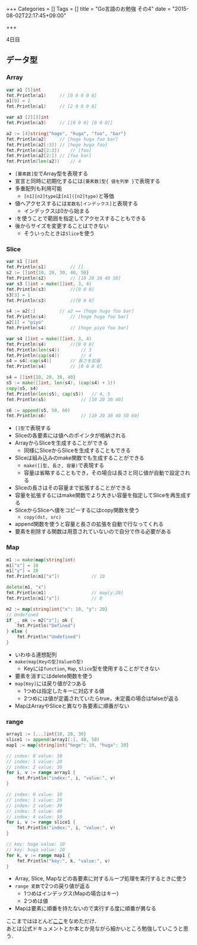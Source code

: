 +++
Categories = []
Tags = []
title = "Go言語のお勉強 その4"
date = "2015-08-02T22:17:45+09:00"

+++

4日目

<!--more-->

## データ型
### Array

```go
var a1 [5]int
fmt.Println(a1)		// [0 0 0 0 0]
a1[0] = 2
fmt.Println(a1)		// [2 0 0 0 0]

var a3 [2][3]int
fmt.Println(a3)		// [[0 0 0] [0 0 0]]

a2 := [4]string{"hoge", "huga", "foo", "bar"}
fmt.Println(a2)		// [hoge huga foo bar]
fmt.Println(a2[:3])	// [hoge huga foo]
fmt.Println(a2[2:3])	// [foo]
fmt.Println(a2[2:])	// [foo bar]
fmt.Println(len(a2))	// 4
```

* `[要素数]型`でArray型を表現する
* 宣言と同時に初期化するには`[要素数]型{ 値を列挙 }`で表現する
* 多重配列も利用可能
    * `[n1][n2]type`は`[n1]([n2]type)`と等価
* 値へアクセスするには`変数名[インデックス]`と表現する
    * インデックスは0から始まる
* :を使うことで範囲を指定してアクセスすることもできる
* 後からサイズを変更することはできない
    * そういったときは`Slice`を使う

### Slice

```go
var s1 []int
fmt.Println(s1)			// []
s2 := []int{10, 20, 30, 40, 50}
fmt.Println(s2)			// [10 20 30 40 50]
var s3 []int = make([]int, 3, 4)
fmt.Println(s3)			//[0 0 0]
s3[3] = 1
fmt.Println(s3)			//[0 0 0]

s4 := a2[:]			// a2 == [hoge huga foo bar]
fmt.Println(s4)			// [hoge huga foo bar]
a2[1] = "piyo"
fmt.Println(s4)			// [hoge piyo foo bar]

var s4 []int = make([]int, 3, 4)
fmt.Println(s4)			//[0 0 0]
fmt.Println(len(s4))		// 3
fmt.Println(cap(s4))		// 4
s4 = s4[:cap(s4)]		// 長さを拡張
fmt.Println(s4)			// [0 0 0 0]

s4 = []int{10, 20, 30, 40}
s5 := make([]int, len(s4), (cap(s4) + 1))
copy(s5, s4)
fmt.Println(len(s5), cap(s5))	// 4, 5
fmt.Println(s5)				// [10 20 30 40]

s6 := append(s5, 50, 60)
fmt.Println(s6)				// [10 20 30 40 50 60]
```

* `[]型`で表現する
* Sliceの各要素には値へのポインタが格納される
* ArrayからSliceを生成することができる
    * 同様にSliceからSliceを生成することもできる
* Sliceは組み込みのmake関数でも生成することができる
    * `make([]型, 長さ, 容量)`で表現する
    * 容量は省略することもでき，その場合は長さと同じ値が自動で設定される
* Sliceの長さはその容量まで拡張することができる
* 容量を拡張するにはmake関数でより大きい容量を指定してSliceを再生成する
* SliceからSliceへ値をコピーするにはcopy関数を使う
    * `copy(dst, src)`
* append関数を使うと容量と長さの拡張を自動で行なってくれる
* 要素を削除する関数は用意されていないので自分で作る必要がある

### Map

```go
m1 := make(map[string]int)
m1["x"] = 10
m1["y"] = 20
fmt.Println(m1["x"])			// 10

delete(m1, "x")
fmt.Println(m1)					// map[y:20]
fmt.Println(m1["x"])			// 0

m2 := map[string]int{"x": 10, "y": 20}
// Undefined
if _, ok := m2["z"]; ok {
	fmt.Println("Defined")
} else {
	fmt.Println("Undefined")
}
```

* いわゆる連想配列
* `make(map[Keyの型]Valueの型)`
    * Keyには`function`, `Map`, `Slice`型を使用することができない
* 要素を消すにはdelete関数を使う
* `map[Key]`には戻り値が2つある
    * 1つめは指定したキーに対応する値
    * 2つめには値が定義されていたらtrue，未定義の場合はfalseが返る
* MapはArrayやSliceと異なり各要素に順番がない

### range

```go
array1 := [...]int{10, 20, 30}
slice1 := append(array1[:], 40, 50)
map1 := map[string]int{"hoge": 10, "huga": 20}

// index: 0 value: 10
// index: 1 value: 20
// index: 2 value: 30
for i, v := range array1 {
	fmt.Println("index:", i, "value:", v)
}

// index: 0 value: 10
// index: 1 value: 20
// index: 2 value: 30
// index: 3 value: 40
// index: 4 value: 50
for i, v := range slice1 {
	fmt.Println("index:", i, "value:", v)
}

// key: hoge value: 10
// key: huga value: 20
for k, v := range map1 {
	fmt.Println("key:", k, "value:", v)
}
```

* Array, Slice, Mapなどの各要素に対するループ処理を実行するときに使う
* `range 変数`で2つの戻り値が返る
    * 1つめはインデックス(Mapの場合はキー)
    * 2つめは値
* Mapは要素に順番を持たないので実行する度に順番が異なる

ここまではほとんど[ここ](http://dev.classmethod.jp/series/golang-2/)をなめただけ．  
あとは公式ドキュメントとか本とか見ながら細かいところ勉強していこうと思う．
